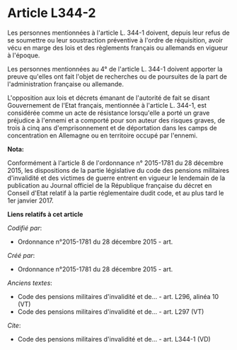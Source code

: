 # Article L344-2

Les personnes mentionnées à l'article L. 344-1 doivent, depuis leur refus de se soumettre ou leur soustraction préventive à
l'ordre de réquisition, avoir vécu en marge des lois et des règlements français ou allemands en vigueur à l'époque.

Les personnes mentionnées au 4° de l'article L. 344-1 doivent apporter la preuve qu'elles ont fait l'objet de recherches ou
de poursuites de la part de l'administration française ou allemande.

L'opposition aux lois et décrets émanant de l'autorité de fait se disant Gouvernement de l'Etat français, mentionnée à
l'article L. 344-1, est considérée comme un acte de résistance lorsqu'elle a porté un grave préjudice à l'ennemi et a
comporté pour son auteur des risques graves, de trois à cinq ans d'emprisonnement et de déportation dans les camps de
concentration en Allemagne ou en territoire occupé par l'ennemi.

**Nota:**

Conformément à l'article 8 de l'ordonnance n° 2015-1781 du 28 décembre 2015, les dispositions de la partie législative du
code des pensions militaires d'invalidité et des victimes de guerre entrent en vigueur le lendemain de la publication au
Journal officiel de la République française du décret en Conseil d'Etat relatif à la partie réglementaire dudit code, et au
plus tard le 1er janvier 2017.

**Liens relatifs à cet article**

_Codifié par_:

  - Ordonnance n°2015-1781 du 28 décembre 2015 - art.

_Créé par_:

  - Ordonnance n°2015-1781 du 28 décembre 2015 - art.

_Anciens textes_:

  - Code des pensions militaires d'invalidité et de... - art. L296, alinéa 10  (VT)
  - Code des pensions militaires d'invalidité et de... - art. L297 (VT)

_Cite_:

  - Code des pensions militaires d'invalidité et de... - art. L344-1 (VD)
